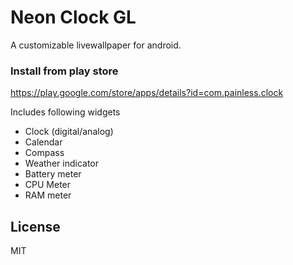 # Neon Clock GL
A customizable livewallpaper for android.

### Install from play store
https://play.google.com/store/apps/details?id=com.painless.clock

Includes following widgets
  - Clock (digital/analog)
  - Calendar
  - Compass
  - Weather indicator
  - Battery meter
  - CPU Meter
  - RAM meter


License
----
MIT
